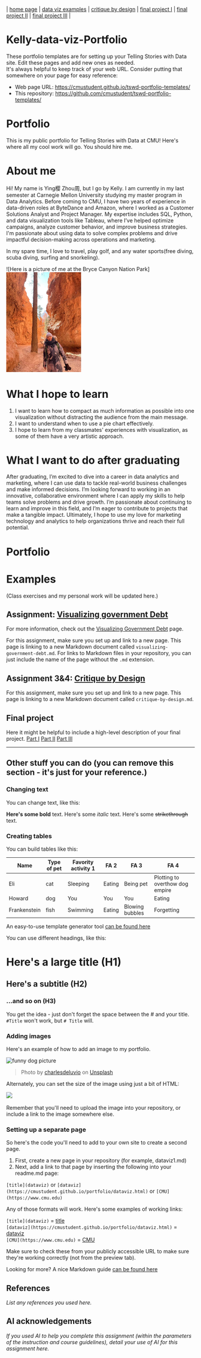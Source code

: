| [home page](https://cmustudent.github.io/kelly-data-viz/) | [data viz examples](dataviz-examples) | [critique by design](critique-by-design) | [final project I](final-project-part-one) | [final project II](final-project-part-two) | [final project III](final-project-part-three) |

# Kelly-data-viz-Portfolio
These portfolio templates are for setting up your Telling Stories with Data site.  Edit these pages and add new ones as needed.   
It's always helpful to keep track of your web URL.  Consider putting that somewhere on your page for easy reference: 

- Web page URL: https://cmustudent.github.io/tswd-portfolio-templates/
- This repository: https://github.com/cmustudent/tswd-portfolio-templates/

# Portfolio
This is my public portfolio for Telling Stories with Data at CMU!  Here's where all my cool work will go.  You should hire me. 

# About me
Hi!  My name is Ying樱 Zhou周, but I go by Kelly. I am currently in my last semester at Carnegie Mellon University studying my master program in Data Analytics. Before coming to CMU, I have two years of experience in data-driven roles at ByteDance and Amazon, where I worked as a Customer Solutions Analyst and Project Manager. My expertise includes SQL, Python, and data visualization tools like Tableau, where I’ve helped optimize campaigns, analyze customer behavior, and improve business strategies. I'm passionate about using data to solve complex problems and drive impactful decision-making across operations and marketing.

In my spare time, I love to travel, play golf, and any water sports(free diving, scuba diving, surfing and snorkeling). 

![Here is a picture of me at the Bryce Canyon Nation Park]
<img src="bryce.jpg" width="200"/>

# What I hope to learn

1. I want to learn how to compact as much information as possible into one visualization without distracting the audience from the main message.
2. I want to understand when to use a pie chart effectively.
3. I hope to learn from my classmates' experiences with visualization, as some of them have a very artistic approach.

#  What I want to do after graduating

After graduating, I’m excited to dive into a career in data analytics and marketing, where I can use data to tackle real-world business challenges and make informed decisions. I’m looking forward to working in an innovative, collaborative environment where I can apply my skills to help teams solve problems and drive growth. I’m passionate about continuing to learn and improve in this field, and I’m eager to contribute to projects that make a tangible impact. Ultimately, I hope to use my love for marketing technology and analytics to help organizations thrive and reach their full potential.

# Portfolio

# Examples
(Class exercises and my personal work will be updated here.)

## Assignment: [Visualizing government Debt](https://github.com/yingzho2/kelly-data-viz/blob/main/visualizing-government-debt.md)

For more information, check out the [Visualizing Government Debt](https://github.com/yingzho2/kelly-data-viz/blob/main/visualizing-government-debt.md) page.


For this assignment, make sure you set up and link to a new page.  This page is linking to a new Markdown document called `visualizing-government-debt.md`.  For links to Markdown files in your repository, you can just include the name of the page without the `.md` extension. 

## Assignment 3&4: [Critique by Design](https://github.com/yingzho2/kelly-data-viz/blob/main/critique-by-design.md)
For this assignment, make sure you set up and link to a new page.  This page is linking to a new Markdown document called `critique-by-design.md`.  

## Final project
Here it might be helpful to include a high-level description of your final project. 
[Part I](https://github.com/yingzho2/kelly-data-viz/blob/main/final-project-part-one.md)
[Part II](https://github.com/yingzho2/kelly-data-viz/blob/main/final-project-part-two.md)
[Part III](https://github.com/yingzho2/kelly-data-viz/blob/main/final-project-part-three.md)

---
## Other stuff you can do (you can remove this section - it's just for your reference.)

### Changing text

You can change text, like this: 

**Here's some bold** text.  Here's some *italic* text. Here's some ~~strikethrough~~ text. 

### Creating tables

You can build tables like this: 

| Name         | Type of pet | Favority activity 1 | FA 2   | FA 3            | FA 4                                |
|--------------|-------------|---------------------|--------|-----------------|-------------------------------------|
| Eli          | cat         | Sleeping            | Eating | Being pet       | Plotting to overthow dog empire     |
| Howard       | dog         | You                 | You    | You             | Eating                              |
| Frankenstein | fish        | Swimming            | Eating | Blowing bubbles | Forgetting                          |

An easy-to-use template generator tool [can be found here](https://www.tablesgenerator.com/markdown_tables)

You can use different headings, like this: 

# Here's a large title (H1)
## Here's a subtitle (H2)
### ...and so on (H3)
You get the idea - just don't forget the space between the # and your title.  `#Title` won't work, but `# Title` will. 

### Adding images

Here's an example of how to add an image to my portfolio.  

![funny dog picture](funny-dog-unsplash.jpg)
> Photo by <a href="https://unsplash.com/pt-br/@charlesdeluvio?utm_source=unsplash&utm_medium=referral&utm_content=creditCopyText">charlesdeluvio</a> on <a href="https://unsplash.com/photos/K4mSJ7kc0As?utm_source=unsplash&utm_medium=referral&utm_content=creditCopyText">Unsplash</a>
  

Alternately, you can set the size of the image using just a bit of HTML: 

<img src="funny-dog-unsplash.jpg" width="200"/>

Remember that you'll need to upload the image into your repository, or include a link to the image somewhere else.  

### Setting up a separate page

So here's the code you'll need to add to your own site to create a second page. 

1. First, create a new page in your repository (for example, dataviz1.md)
2. Next, add a link to that page by inserting the following into your readme.md page:

`[title](dataviz)` or `[dataviz](https://cmustudent.github.io/portfolio/dataviz.html)` or `[CMU](https://www.cmu.edu)`

Any of those formats will work. Here's some examples of working links: 

`[title](dataviz)` = [title](dataviz)  
`[dataviz](https://cmustudent.github.io/portfolio/dataviz.html)` = [dataviz](https://cmustudent.github.io/portfolio/dataviz.html)  
`[CMU](https://www.cmu.edu)` = [CMU](https://www.cmu.edu)   

Make sure to check these from your publicly accessible URL to make sure they're working correctly (not from the preview tab). 

Looking for more?  A nice Markdown guide [can be found here](https://www.markdownguide.org/cheat-sheet/)

## References
_List any references you used here._

## AI acknowledgements
_If you used AI to help you complete this assignment (within the parameters of the instruction and course guidelines), detail your use of AI for this assignment here._

